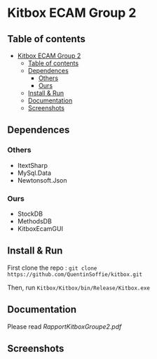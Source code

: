 # Kitbox ECAM Group 2

## Table of contents

- [Kitbox ECAM Group 2](#kitbox-ecam-group-2)
  - [Table of contents](#table-of-contents)
  - [Dependences](#dependences)
    - [Others](#others)
    - [Ours](#ours)
  - [Install & Run](#install--run)
  - [Documentation](#documentation)
  - [Screenshots](#screenshots)

## Dependences

### Others

- ItextSharp
- MySql.Data
- Newtonsoft.Json

### Ours

- StockDB
- MethodsDB
- KitboxEcamGUI

## Install & Run

First clone the repo : `git clone https://github.com/QuentinSoffie/kitbox.git`

Then, run `Kitbox/Kitbox/bin/Release/Kitbox.exe`

## Documentation

Please read *RapportKitboxGroupe2.pdf*

## Screenshots

